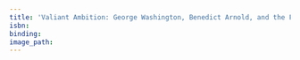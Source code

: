 ```yaml
---
title: 'Valiant Ambition: George Washington, Benedict Arnold, and the Fate of the American Revolution'
isbn:
binding:
image_path:
---
```

